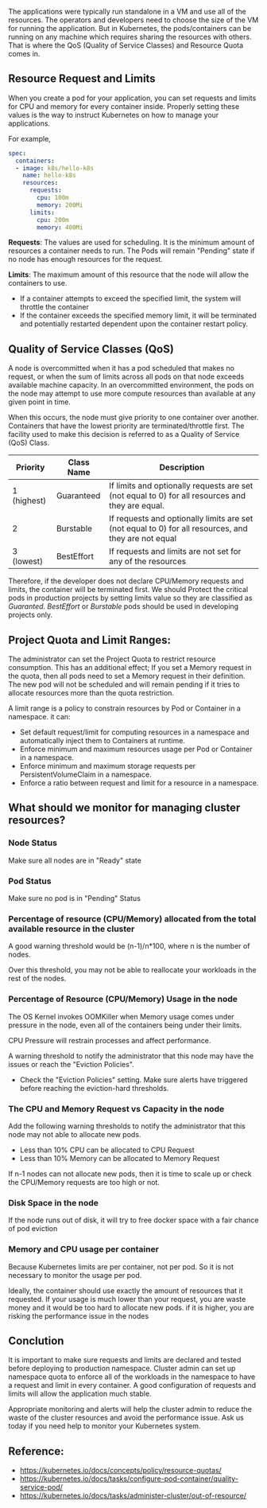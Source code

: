 

The applications were typically run standalone in a VM and use all of the resources. The operators and developers need to choose the size of the VM for running the application. But in Kubernetes, the pods/containers can be running on any machine which requires sharing the resources with others.
That is where the QoS (Quality of Service Classes) and Resource Quota comes in.



## Resource Request and Limits
When you create a pod for your application, you can set requests and limits for CPU and memory for every container inside.
Properly setting these values is the way to instruct Kubernetes on how to manage your applications.

For example,
```yaml
spec:
  containers:
  - image: k8s/hello-k8s
    name: hello-k8s
    resources:
      requests:
        cpu: 100m
        memory: 200Mi
      limits:
        cpu: 200m
        memory: 400Mi
```

**Requests**: The values are used for scheduling. It is the minimum amount of resources a container needs to run. The Pods will remain "Pending" state if no node has enough resources for the request.

**Limits**: The maximum amount of this resource that the node will allow the containers to use.

- If a container attempts to exceed the specified limit, the system will throttle the container
- If the container exceeds the specified memory limit, it will be terminated and potentially restarted dependent upon the container restart policy.


## Quality of Service Classes (QoS)


A node is overcommitted when it has a pod scheduled that makes no request, or when the sum of limits across all pods on that node exceeds available machine capacity.
In an overcommitted environment, the pods on the node may attempt to use more compute resources than available at any given point in time.

When this occurs, the node must give priority to one container over another. Containers that have the lowest priority are terminated/throttle first. The facility used to make this decision is referred to as a Quality of Service (QoS) Class.


| Priority |	Class Name | Description |
| -------- | ----------- | ----------- |
| 1 (highest)	| Guaranteed | If limits and optionally requests are set (not equal to 0) for all resources and they are equal. |
| 2           | Burstable  | If requests and optionally limits are set (not equal to 0) for all resources, and they are not equal |
| 3 (lowest)  | BestEffort | If requests and limits are not set for any of the resources |

Therefore, if the developer does not declare CPU/Memory requests and limits, the container will be terminated first. We should Protect the critical pods in production projects by setting limits value so they are classified as *Guaranted*. *BestEffort* or *Burstable* pods should be used in developing projects only.


## Project Quota and Limit Ranges:

The administrator can set the Project Quota to restrict resource consumption.
This has an additional effect; If you set a Memory request in the quota, then all pods need to set a Memory request in their definition.
The new pod will not be scheduled and will remain pending if it tries to allocate resources more than the quota restriction.


A limit range is a policy to constrain resources by Pod or Container in a namespace. it can:

- Set default request/limit for computing resources in a namespace and automatically inject them to Containers at runtime.
- Enforce minimum and maximum resources usage per Pod or Container in a namespace.
- Enforce minimum and maximum storage requests per PersistentVolumeClaim in a namespace.
- Enforce a ratio between request and limit for a resource in a namespace.




## What should we monitor for managing cluster resources?


### Node Status

Make sure all nodes are in "Ready" state

### Pod Status

Make sure no pod is in "Pending" Status


### Percentage of resource (CPU/Memory) allocated from the total available resource in the cluster

A good warning threshold would be (n-1)/n*100, where n is the number of nodes.

Over this threshold, you may not be able to reallocate your workloads in the rest of the nodes.



### Percentage of Resource (CPU/Memory) Usage in the node

The OS Kernel invokes OOMKiller when Memory usage comes under pressure in the node, even all of the containers being under their limits.

CPU Pressure will restrain processes and affect performance.


A warning threshold to notify the administrator that this node may have the issues or reach the "Eviction Policies".

  - Check the "Eviction Policies" setting. Make sure alerts have triggered before reaching the eviction-hard thresholds.


### The CPU and Memory Request vs Capacity in the node

Add the following warning thresholds to notify the administrator that this node may not able to allocate new pods.

- Less than 10% CPU can be allocated to CPU Request
- Less than 10% Memory can be allocated to Memory Request


If n-1 nodes can not allocate new pods, then it is time to scale up or check the CPU/Memory requests are too high or not.


### Disk Space in the node

If the node runs out of disk, it will try to free docker space with a fair chance of pod eviction



### Memory and CPU usage per container

Because Kubernetes limits are per container, not per pod. So it is not necessary to monitor the usage per pod.

Ideally, the container should use exactly the amount of resources that it requested.
If your usage is much lower than your request, you are waste money and it would be too hard to allocate new pods.
if it is higher, you are risking the performance issue in the nodes



## Conclution

It is important to make sure requests and limits are declared and tested before deploying to production namespace. Cluster admin can set up namespace quota to enforce all of the workloads in the namespace to have a request and limit in every container. A good configuration of requests and limits will allow the application much stable.

Appropriate monitoring and alerts will help the cluster admin to reduce the waste of the cluster resources and avoid the performance issue. Ask us today if you need help to monitor your Kubernetes system.


## Reference:

- https://kubernetes.io/docs/concepts/policy/resource-quotas/
- https://kubernetes.io/docs/tasks/configure-pod-container/quality-service-pod/
- https://kubernetes.io/docs/tasks/administer-cluster/out-of-resource/